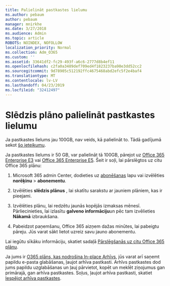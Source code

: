 ```yaml
---
title: Palielināt pastkastes lielumu
ms.author: pebaum
author: pebaum
manager: mnirkhe
ms.date: 3/27/2018
ms.audience: Admin
ms.topic: article
ROBOTS: NOINDEX, NOFOLLOW
localization_priority: Normal
ms.collection: Adm_O365
ms.custom: ''
ms.assetid: 33641df2-fc29-493f-a6c6-2777d8b4ef11
ms.openlocfilehash: c2fa0a3489def709ed4f1823237ba98e3dd52cc2
ms.sourcegitcommit: 9d78905c512192ffc4675468abd2efc5f2e4baf4
ms.translationtype: MT
ms.contentlocale: lv-LV
ms.lasthandoff: 04/23/2019
ms.locfileid: "32412497"
---
```

# <a name="switch-plans-to-increase-mailbox-size"></a>Slēdzis plāno palielināt pastkastes lielumu

Ja pastkastes lielums jau 100GB, nav veids, kā palielināt to. Tādā gadījumā sekot [šo ieteikumu](https://support.office.com/client/e57572ff-0ba7-4782-ba5d-cdac3142ea71). 
  
Ja pastkastes lielums ir 50 GB, var palielināt tā 100GB, pārejot uz [Office 365 Enterprise E3](https://products.office.com/business/office-365-enterprise-e3-business-software) vai [Office 365 Enterprise E5](https://products.office.com/business/office-365-enterprise-e5-business-software). Šeit ir soļi, lai pārslēgtos uz citu Office 365 plānu:
  
1. Microsoft 365 admin Center, dodieties uz [abonēšanas](https://go.microsoft.com/fwlink/p/?linkid=842054) lapu vai izvēlēties **norēķinu** \> **abonementu**.
    
2. Izvēlēties **slēdzis plānus** , lai skatītu sarakstu ar jauniem plāniem, kas ir pieejami. 
    
3. Izvēlēties plānu, lai redzētu jaunās kopējās izmaksas mēnesī. Pārliecinieties, lai izlasītu **galveno informāciju**un pēc tam izvēlieties **Nākamā** izbraukšana. 
    
4. Pabeidzot paņemšanu, Office 365 aizņem dažas minūtes, lai pabeigtu pāreju. Jūs varat sākt lietot uzreiz savu jauno abonementu.
    
Lai iegūtu sīkāku informāciju, skatiet sadaļā [Pārslēgšanās uz citu Office 365 plānu](https://support.office.com/article/73318661-8f33-478b-bcc7-fb8d69dbb22a).
  
Ja jums ir [O365 plāns, kas nodrošina In-place Arhīvs](https://docs.microsoft.com/en-us/office365/servicedescriptions/exchange-online-archiving-service-description/exchange-online-archiving-service-description), jūs varat arī saņemt papildu e-pasta glabāšanas, ļaujot arhīva pastkasti.  Arhīvs pastkastes dod jums papildu uzglabāšanas un ļauj pārvietot, kopēt un meklēt ziņojumus gan primārajā, gan arhīva pastkastes. Soļus, ļaujot arhīva pastkasti, skatiet [Iespējot arhīva pastkastes](https://docs.microsoft.com/en-us/office365/securitycompliance/enable-archive-mailboxes).
